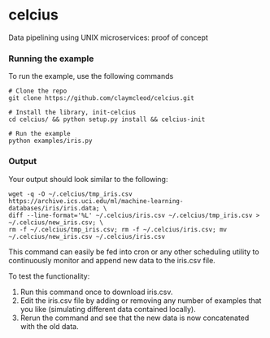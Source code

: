 # celcius
Data pipelining using UNIX microservices: proof of concept

### Running the example

To run the example, use the following commands

```
# Clone the repo
git clone https://github.com/claymcleod/celcius.git

# Install the library, init-celcius
cd celcius/ && python setup.py install && celcius-init

# Run the example
python examples/iris.py
```

### Output

Your output should look similar to the following:

```
wget -q -O ~/.celcius/tmp_iris.csv https://archive.ics.uci.edu/ml/machine-learning-databases/iris/iris.data; \
diff --line-format='%L' ~/.celcius/iris.csv ~/.celcius/tmp_iris.csv > ~/.celcius/new_iris.csv; \
rm -f ~/.celcius/tmp_iris.csv; rm -f ~/.celcius/iris.csv; mv ~/.celcius/new_iris.csv ~/.celcius/iris.csv
```

This command can easily be fed into cron or any other scheduling utility to continuously monitor and append new data to the iris.csv file.

To test the functionality:

1. Run this command once to download iris.csv. 
2. Edit the iris.csv file by adding or removing any number of examples that you like (simulating different data contained locally).
3. Rerun the command and see that the new data is now concatenated with the old data.
